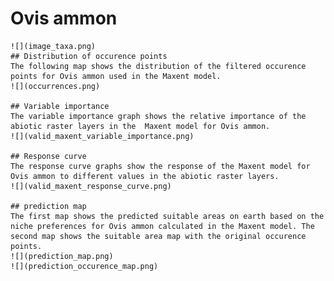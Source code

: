 # Ovis ammon 
    ![](image_taxa.png) 
    ## Distribution of occurence points 
    The following map shows the distribution of the filtered occurence points for Ovis ammon used in the Maxent model. 
    ![](occurrences.png)
    
    ## Variable importance 
    The variable importance graph shows the relative importance of the abiotic raster layers in the  Maxent model for Ovis ammon. 
    ![](valid_maxent_variable_importance.png)
    
    ## Response curve 
    The response curve graphs show the response of the Maxent model for Ovis ammon to different values in the abiotic raster layers. 
    ![](valid_maxent_response_curve.png)
    
    ## prediction map 
    The first map shows the predicted suitable areas on earth based on the niche preferences for Ovis ammon calculated in the Maxent model. The second map shows the suitable area map with the original occurence points. 
    ![](prediction_map.png)
    ![](prediction_occurence_map.png)
    

